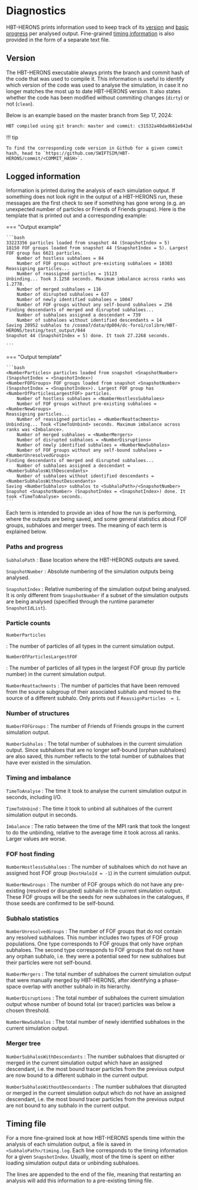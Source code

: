 # Diagnostics

HBT-HERONS prints information used to keep track of its [version](#version) and
[basic progress](#general-output-information) per analysed output. Fine-grained [timing information](#timing-file)
is also provided in the form of a separate text file.

## Version

The HBT-HERONS executable always prints the branch and commit hash of the code that was used to compile it.
This information is useful to identify which version of the code was used
to analyse the simulation, in case it no longer matches the most up to date HBT-HERONS version.
It also states whether the code has been modified without commiting changes (`dirty`) or not (`clean`).

Below is an example based on the master branch from Sep 17, 2024:
```bash
HBT compiled using git branch: master and commit: c31532a40dad661e843abcecadef03144b0cc057 (clean)
```

!!! tip

    To find the corresponding code version in Github for a given commit hash, head to `https://github.com/SWIFTSIM/HBT-HERONS/commit/<COMMIT_HASH>`.

## Logged information

Information is printed during the analysis of each simulation output. If something does not look
right in the output of a HBT-HERONS run, these messages are the first check to see if something has gone wrong (e.g. an unexpected number of particles or Friends of Friends groups). Here is the template that is printed out and a corresponding example:

=== "Output example"

    ```bash
    33223356 particles loaded from snapshot 44 (SnapshotIndex = 5)
    18150 FOF groups loaded from snapshot 44 (SnapshotIndex = 5). Largest FOF group has 6621 particles.
        Number of hostless subhaloes = 84
        Number of FOF groups without pre-existing subhaloes = 10303
    Reassigning particles...
        Number of reassigned particles = 15123
    Unbinding... Took 3.1258 seconds. Maximum imbalance across ranks was 1.2778.
        Number of merged subhaloes = 116
        Number of disrupted subhaloes = 637
        Number of newly identified subhaloes = 10047
        Number of FOF groups without any self-bound subhaloes = 256
    Finding descendants of merged and disrupted subhaloes...
        Number of subhaloes assigned a descendant = 739
        Number of subhaloes without identified descendants = 14
    Saving 20952 subhalos to /cosma7/data/dp004/dc-foro1/colibre/HBT-HERONS/testing/test_output/044
    Snapshot 44 (SnapshotIndex = 5) done. It took 27.2268 seconds.

    ```

=== "Output template"

    ```bash
    <NumberParticles> particles loaded from snapshot <SnapshotNumber> (SnapshotIndex = <SnapshotIndex>)
    <NumberFOFGroups> FOF groups loaded from snapshot <SnapshotNumber> (SnapshotIndex = <SnapshotIndex>). Largest FOF group has <NumberOfParticlesLargestFOF> particles.
        Number of hostless subhaloes = <NumberHostlessSubhaloes>
        Number of FOF groups without pre-existing subhaloes = <NumberNewGroups>
    Reassigning particles...
        Number of reassigned particles = <NumberReattachments>
    Unbinding... Took <TimeToUnbind> seconds. Maximum imbalance across ranks was <Imbalance>.
        Number of merged subhaloes = <NumberMergers>
        Number of disrupted subhaloes = <NumberDisruptions>
        Number of newly identified subhaloes = <NumberNewSubhalos>
        Number of FOF groups without any self-bound subhaloes = <NumberUnresolvedGroups>
    Finding descendants of merged and disrupted subhaloes...
        Number of subhaloes assigned a descendant = <NumberSubhalosWithDescendants>
        Number of subhaloes without identified descendants = <NumberSubhalosWithoutDescendants>
    Saving <NumberSubhalos> subhalos to <SubhaloPath>/<SnapshotNumber>
    Snapshot <SnapshotNumber> (SnapshotIndex = <SnapshotIndex>) done. It took <TimeToAnalyse> seconds.
    ```

Each term is intended to provide an idea of how the run is performing, where the outputs are being saved, and some general statistics about FOF groups, subhaloes and merger trees. The meaning of each term is explained below.

### Paths and progress

`SubhaloPath`
:   Base location where the HBT-HERONS outputs are saved.

`SnapshotNumber`
:   Absolute numbering of the simulation outputs being analysed.

`SnapshotIndex`
:   Relative numbering of the simulation output being analysed. It is only different from `SnapshotNumber` if a subset of the simulation outputs are being analysed (specified through the runtime parameter `SnapshotIdList`).

### Particle counts

`NumberParticles`

:   The number of particles of all types in the current simulation output.

`NumberOfParticlesLargestFOF`

:   The number of particles of all types in the largest FOF group (by particle number) in the current simulation output.

`NumberReattachments`
:   The number of particles that have been removed from the source subgroup of their associated subhalo and moved to the source of a different subhalo. Only prints out if `ReassignParticles  = 1`.

### Number of structures

`NumberFOFGroups`
:   The number of Friends of Friends groups in the current simulation output.

`NumberSubhalos`
:   The total number of subhaloes in the current simulation output. Since subhaloes that are no longer self-bound (orphan subhaloes) are also saved, this number reflects to the total number of subhaloes that have ever existed in the simulation.

### Timing and imbalance

`TimeToAnalyse`
:   The time it took to analyse the current simulation output in seconds, including I/O.

`TimeToUnbind`
:   The time it took to unbind all subhaloes of the current simulation output in seconds.

`Imbalance`
:   The ratio between the time of the MPI rank that took the longest to do the unbinding, relative to the average time it took across all ranks. Larger values are worse.

### FOF host finding

`NumberHostlessSubhaloes`
:   The number of subhaloes which do not have an assigned host FOF group (`HostHaloId = -1`) in the current simulation output.

`NumberNewGroups`
:   The number of FOF groups which do not have any pre-existing (resolved or disrupted) subhalo in the current simulation output. These FOF groups will be the seeds for new subhaloes in the catalogues, if those seeds are confirmed to be self-bound.

### Subhalo statistics

`NumberUnresolvedGroups`
: The number of FOF groups that do not contain any resolved subhaloes. This number includes two types of FOF group populations. One type corresponds to FOF groups that only have orphan subhaloes. The second type corresponds to FOF groups that do not have any orphan subhalo, i.e. they were a potential seed for new subhaloes but their particles were not self-bound.

`NumberMergers`
:   The total number of subhaloes the current simulation output that were manually merged by HBT-HERONS, after identifying a phase-space overlap with another subhalo in its hierarchy.

`NumberDisruptions`
:   The total number of subhaloes the current simulation output whose number of bound total (or tracer) particles was below a chosen threshold.

`NumberNewSubhalos`
:   The total number of newly identified subhaloes in the current simulation output.

### Merger tree

`NumberSubhalosWithDescendants`
:   The number subhaloes that disrupted or merged in the current simulation output which have an assigned descendant, i.e. the most bound tracer particles from the previous output are now bound to a different subhalo in the current output.

`NumberSubhalosWithoutDescendants`
:   The number subhaloes that disrupted or merged in the current simulation output which do not have an assigned descendant, i.e. the most bound tracer particles from the previous output are not bound to any subhalo in the current output.

## Timing file

For a more fine-grained look at how HBT-HERONS spends time within the analysis of each simulation output, a file is saved in `<SubhaloPath>/timing.log`. Each line corresponds to the timing information for a given `SnapshotIndex`. Usually, most of the time is spent on either loading simulation output data or unbinding subhaloes.

The lines are appended to the end of the file, meaning that restarting an analysis will add this information to a pre-existing timing file.